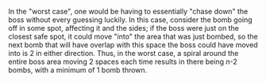 In the "worst case", one would be having to essentially "chase down" the boss without every guessing luckily. In this case, consider the bomb going off in some spot, affecting it and the sides; if the boss were just on the closest safe spot, it could move "into" the area that was just bombed, so the next bomb that will have overlap with this space the boss could have moved into is 2 in either direction. Thus, in the worst case, a spiral around the entire boss area moving 2 spaces each time results in there being *n*-2 bombs, with a minimum of 1 bomb thrown.
